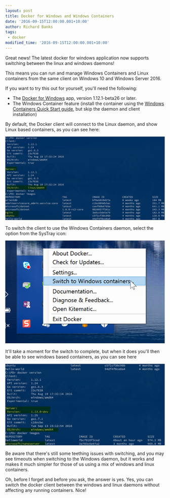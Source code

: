 ```yaml
---
layout: post
title: Docker for Windows and Windows Containers
date: '2016-09-15T12:00:00.001+10:00'
author: Richard Banks
tags:
 - docker
modified_time: '2016-09-15T12:00:00.001+10:00'
---
```


Great news! The latest docker for windows application now supports switching between the linux and windows daemons!

This means you can run and manage Windows Containers and Linux containers from the same client on Windows 10 and Windows Server 2016.

If you want to try this out for yourself, you'll need the following:

- The [Docker for Windows](https://docs.docker.com/docker-for-windows/) app, version 1.12.1-beta26 or later.
- The Windows Container feature (install the container using the [Windows Containers Quick Start guide](https://msdn.microsoft.com/en-us/virtualization/windowscontainers/quick_start/quick_start_windows_10), but skip the daemon and client installation)

By default, the Docker client will connect to the Linux daemon, and show Linux based containers, as you can see here:

![docker connected to linux daemon](/assets/images/2016-09-15-linux-daemon.jpg)

To switch the client to use the Windows Containers daemon, select the option from the SysTray icon:

![switching the client](/assets/images/2016-09-15-switch-daemon.jpg)

It'll take a moment for the switch to complete, but when it does you'll then be able to see windows based containers, as you can see here

![docker connected to linux daemon](/assets/images/2016-09-15-windows-daemon.jpg)

Be aware that there's still some teething issues with switching, and you may see timeouts when switching to the Windows daemon, but it works and makes it much simpler for those of us using a mix of windows and linux containers.

Oh, before I forget and before you ask, the answer is yes. Yes, you can switch the docker client between the windows and linux daemons without affecting any running containers. Nice! 